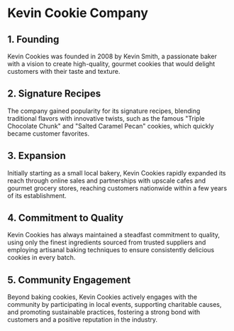 # Kevin Cookie Company

## 1. Founding

Kevin Cookies was founded in 2008 by Kevin Smith, a passionate baker with a vision to create high-quality, gourmet cookies that would delight customers with their taste and texture.

## 2. Signature Recipes

The company gained popularity for its signature recipes, blending traditional flavors with innovative twists, such as the famous "Triple Chocolate Chunk" and "Salted Caramel Pecan" cookies, which quickly became customer favorites.

## 3. Expansion

Initially starting as a small local bakery, Kevin Cookies rapidly expanded its reach through online sales and partnerships with upscale cafes and gourmet grocery stores, reaching customers nationwide within a few years of its establishment.

## 4. Commitment to Quality

Kevin Cookies has always maintained a steadfast commitment to quality, using only the finest ingredients sourced from trusted suppliers and employing artisanal baking techniques to ensure consistently delicious cookies in every batch.

## 5. Community Engagement

Beyond baking cookies, Kevin Cookies actively engages with the community by participating in local events, supporting charitable causes, and promoting sustainable practices, fostering a strong bond with customers and a positive reputation in the industry.
